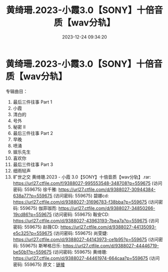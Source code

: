 ﻿---
title: 黄绮珊.2023-小霞3.0【SONY】十倍音质【wav分轨】
date: 2023-12-24 09:34:20
categories: WAV车载音乐、镜像
tags: 华语中文
---
# 黄绮珊.2023-小霞3.0【SONY】十倍音质【wav分轨】

专辑曲目：
01. 最后三件往事 Part 1
02. 小霞
03. 清白的
04. 号外
05. 秘密 II
06. 最后三件往事 Part 2
07. 早晚
08. 喷涌
09. 娱乐先生
10. 喜欢你
11. 最后三件往事 Part 3
12. 细雨轻声
13. 旷世之交
黄绮珊.2023 - 小霞 3.0【SONY】十倍音质【wav分轨】.rar: https://url27.ctfile.com/f/9388027-995553548-348708?p=559675
(访问密码: 559675)
徐千雅: https://url27.ctfile.com/d/9388027-30944384-638a77?p=559675
(访问密码: 559675)
碧娜cd: https://url27.ctfile.com/d/9388027-31696783-f38bba?p=559675
(访问密码: 559675)
伽菲珈而: https://url27.ctfile.com/d/9388027-34850266-19cd86?p=559675
(访问密码: 559675)
鞍安CD: https://url27.ctfile.com/d/9388027-43963193-7bea7a?p=559675
(访问密码: 559675)
赵薇CD: https://url27.ctfile.com/d/9388027-44135093-e5c325?p=559675
(访问密码: 559675)
尚雯婕: https://url27.ctfile.com/d/9388027-44143973-ce1b95?p=559675
(访问密码: 559675)
斯琴格日乐: https://url27.ctfile.com/d/9388027-44446719-be50b1?p=559675
(访问密码: 559675)
黄绮珊: https://url27.ctfile.com/d/9388027-44461974-664caa?p=559675
(访问密码: 559675)
原文：[链接](https://blog.sina.com.cn/s/blog_1647c7e76010313z3.html)